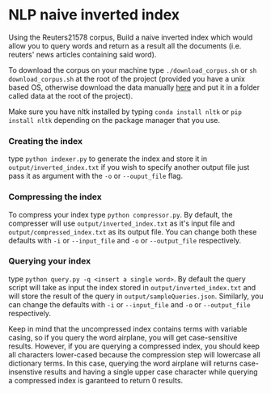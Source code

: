 # NLP naive inverted index
Using the Reuters21578 corpus, Build a naive inverted index which would allow
you to query words and return as a result all the documents (i.e. reuters' news
articles containing said word).

To download the corpus on your machine type `./download_corpus.sh` or `sh
download_corpus.sh` at the root of the project (provided you have a unix based
OS, otherwise download the data manually
[here](http://www.daviddlewis.com/resources/testcollections/reuters21578/) and
put it in a folder called data at the root of the project). 

Make sure you
have nltk installed by typing `conda install nltk` or `pip install nltk`
depending on the package manager that you use.

### Creating the index
type `python indexer.py` to generate the index and store it in
`output/inverted_index.txt` if you wish to specify another output file just pass
it as argument with the `-o` or `--ouput_file` flag.

### Compressing the index
To compress your index type `python compressor.py`. By default, the compresser
will use `output/inverted_index.txt` as it's input file and
`output/compressed_index.txt` as its output file. You can change both these
defaults with `-i` or `--input_file` and `-o` or `--output_file` respectively.

### Querying your index
type `python query.py -q <insert a single word>`. By default the query script
will take as input the index stored in `output/inverted_index.txt` and will
store the result of the query in `output/sampleQueries.json`. Similarly, you can
change the defaults with `-i` or `--input_file` and `-o` or `--output_file`
respectively.

Keep in mind that the uncompressed index contains terms with variable casing, so
if you query the word airplane, you will get case-sensitive results. However, if
you are querying a compressed index, you should keep all characters lower-cased
because the compression step will lowercase all dictionary terms. In this case,
querying the word airplane will returns case-insenstive results and having a
single upper case character while querying a compressed index is garanteed to
return 0 results.
